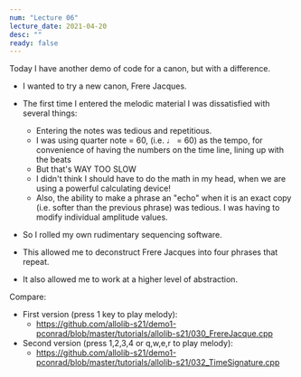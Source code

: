 ```yaml
---
num: "Lecture 06"
lecture_date: 2021-04-20
desc: ""
ready: false
---
```



Today I have another demo of code for a canon, but with a difference.

* I wanted to try a new canon, Frere Jacques.
* The first time I entered the melodic material I was dissatisfied with several things:
  - Entering the notes was tedious and repetitious.
  - I was using quarter note = 60, (i.e. ♩ = 60) as the tempo, for convenience of having the numbers on the time line, lining up with the beats
  - But that's WAY TOO SLOW
  - I didn't think I should have to do the math in my head, when we are using a powerful calculating device!
  - Also, the ability to make a phrase an "echo" when it is an exact copy (i.e. softer than the previous phrase) was tedious.  I was having to
    modify individual amplitude values.
  
* So I rolled my own rudimentary sequencing software.
* This allowed me to deconstruct Frere Jacques into four phrases that repeat.
* It also allowed me to work at a higher level of abstraction.

Compare:
* First version (press 1 key to play melody): 
  - <https://github.com/allolib-s21/demo1-pconrad/blob/master/tutorials/allolib-s21/030_FrereJacque.cpp>
* Second version (press 1,2,3,4 or q,w,e,r to play melody):
  - <https://github.com/allolib-s21/demo1-pconrad/blob/master/tutorials/allolib-s21/032_TimeSignature.cpp>
